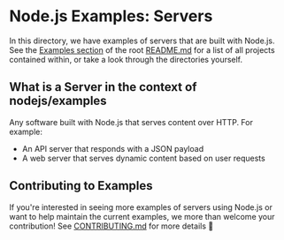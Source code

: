 # Node.js Examples: Servers

In this directory, we have examples of servers that are built with Node.js. See the [Examples section](../README.md#examples) of the root [README.md](../README.md) for a list of all projects contained within, or take a look through the directories yourself.

## What is a Server in the context of nodejs/examples

Any software built with Node.js that serves content over HTTP. For example:

- An API server that responds with a JSON payload
- A web server that serves dynamic content based on user requests

## Contributing to Examples

If you're interested in seeing more examples of servers using Node.js or want to help maintain the current examples, we more than welcome your contribution! See [CONTRIBUTING.md](../CONTRIBUTING.md) for more details 🤗
